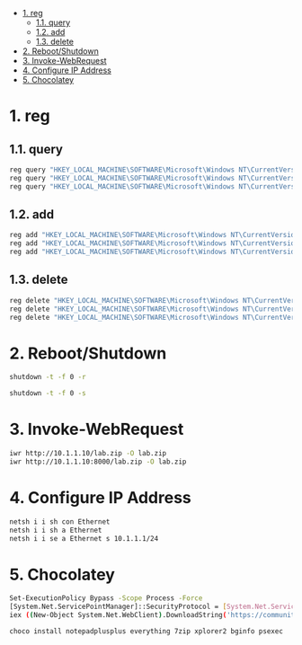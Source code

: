 - [1. reg](#1-reg)
  - [1.1. query](#11-query)
  - [1.2. add](#12-add)
  - [1.3. delete](#13-delete)
- [2. Reboot/Shutdown](#2-rebootshutdown)
- [3. Invoke-WebRequest](#3-invoke-webrequest)
- [4. Configure IP Address](#4-configure-ip-address)
- [5. Chocolatey](#5-chocolatey)


# 1. reg
## 1.1. query
```sh
reg query "HKEY_LOCAL_MACHINE\SOFTWARE\Microsoft\Windows NT\CurrentVersion\Winlogon" /v AutoAdminLogon
reg query "HKEY_LOCAL_MACHINE\SOFTWARE\Microsoft\Windows NT\CurrentVersion\Winlogon" /v DefaultUserName
reg query "HKEY_LOCAL_MACHINE\SOFTWARE\Microsoft\Windows NT\CurrentVersion\Winlogon" /v DefaultPassword
```

## 1.2. add
```sh
reg add "HKEY_LOCAL_MACHINE\SOFTWARE\Microsoft\Windows NT\CurrentVersion\Winlogon" /v AutoAdminLogon /t REG_SZ /d "1" /f
reg add "HKEY_LOCAL_MACHINE\SOFTWARE\Microsoft\Windows NT\CurrentVersion\Winlogon" /v DefaultUserName /t REG_SZ /d "administrator" /f
reg add "HKEY_LOCAL_MACHINE\SOFTWARE\Microsoft\Windows NT\CurrentVersion\Winlogon" /v DefaultPassword /t REG_SZ /d "Qwe123" /f
```

## 1.3. delete
```sh
reg delete "HKEY_LOCAL_MACHINE\SOFTWARE\Microsoft\Windows NT\CurrentVersion\Winlogon" /v AutoAdminLogon /f
reg delete "HKEY_LOCAL_MACHINE\SOFTWARE\Microsoft\Windows NT\CurrentVersion\Winlogon" /v DefaultUserName /f
reg delete "HKEY_LOCAL_MACHINE\SOFTWARE\Microsoft\Windows NT\CurrentVersion\Winlogon" /v DefaultPassword /f
```

# 2. Reboot/Shutdown
```sh
shutdown -t -f 0 -r
```

```sh
shutdown -t -f 0 -s
```

# 3. Invoke-WebRequest
```sh
iwr http://10.1.1.10/lab.zip -O lab.zip
iwr http://10.1.1.10:8000/lab.zip -O lab.zip
```

# 4. Configure IP Address
```sh
netsh i i sh con Ethernet
netsh i i sh a Ethernet
netsh i i se a Ethernet s 10.1.1.1/24
```

# 5. Chocolatey
```sh   PowerShell
Set-ExecutionPolicy Bypass -Scope Process -Force
[System.Net.ServicePointManager]::SecurityProtocol = [System.Net.ServicePointManager]::SecurityProtocol -bor 3072
iex ((New-Object System.Net.WebClient).DownloadString('https://community.chocolatey.org/install.ps1'))

choco install notepadplusplus everything 7zip xplorer2 bginfo psexec
```